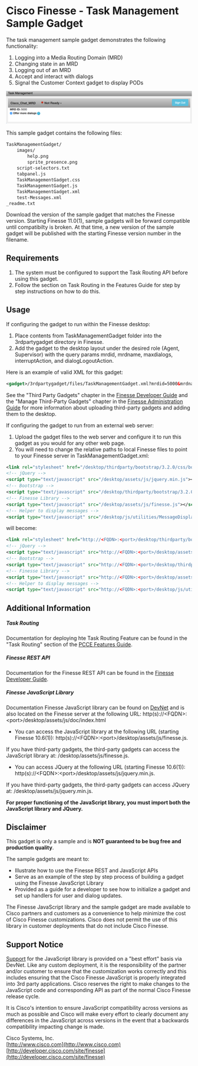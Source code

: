 # Cisco Finesse - Task Management Sample Gadget
The task management sample gadget demonstrates the following functionality:
1. Logging into a Media Routing Domain (MRD)
2. Changing state in an MRD
3. Logging out of an MRD
4. Accept and interact with dialogs
5. Signal the Customer Context gadget to display PODs

![Sample Gadget Screenshot](Screenshot.png)

This sample gadget contains the following files:

	TaskManagementGadget/
    	images/
        	help.png
        	sprite_presence.png
        script-selectors.txt
    	tabpanel.js
		TaskManagementGadget.css
		TaskManagementGadget.js
		TaskManagementGadget.xml
        test-Messages.xml
	_readme.txt

Download the version of the sample gadget that matches the Finesse version. Starting Finesse 11.0(1), sample gadgets will be forward compatible until compatibilty is broken. At that time, a new version of the sample gadget will be published with the starting Finesse version number in the filename.

## Requirements
1. The system must be configured to support the Task Routing API before using this gadget.
2. Follow the section on Task Routing in the Features Guide for step by step instructions on how to do this.

## Usage
If configuring the gadget to run within the Finesse desktop:
1. Place contents from TaskManagementGadget folder into the 3rdpartygadget directory in Finesse.
2. Add the gadget to the desktop layout under the desired role (Agent, Supervisor) with the query params mrdid, mrdname, maxdialogs, interruptAction, and dialogLogoutAction.

 Here is an example of valid XML for this gadget:
```xml
<gadget>/3rdpartygadget/files/TaskManagementGadget.xml?mrdid=5000&mrdname=TestMRD1&maxdialogs=3&interruptAction=ACCEPT&dialogLogoutAction=CLOSE</gadget>
```

 See the "Third Party Gadgets" chapter in the [Finesse Developer Guide](https://developer.cisco.com/site/finesse/docs/#rest-api-dev-guide) and the "Manage Third-Party Gadgets" chapter in the [Finesse Administration Guide](http://www.cisco.com/c/en/us/support/customer-collaboration/finesse/products-user-guide-list.html) for more information about uploading third-party gadgets and adding them to the desktop.

If configuring the gadget to run from an external web server:
1. Upload the gadget files to the web server and configure it to run this gadget as you would for any other web page.
2. You will need to change the relative paths to local Finesse files to point to your Finesse server in TaskManagementGadget.xml:
```xml
<link rel="stylesheet" href="/desktop/thirdparty/bootstrap/3.2.0/css/bootstrap.css" type="text/css"></link>
<!-- jQuery -->
<script type="text/javascript" src="/desktop/assets/js/jquery.min.js"></script>
<!-- Bootstrap -->
<script type="text/javascript" src="/desktop/thirdparty/bootstrap/3.2.0/js/bootstrap.min.js"></script>
<!-- Finesse Library -->
<script type="text/javascript" src="/desktop/assets/js/finesse.js"></script>
<!-- Helper to display messages -->
<script type="text/javascript" src="/desktop/js/utilities/MessageDisplay.js"></script>
```
 will become:
```xml
<link rel="stylesheet" href="http://<FQDN>:<port>/desktop/thirdparty/bootstrap/3.2.0/css/bootstrap.css" type="text/css"></link>
<!-- jQuery -->
<script type="text/javascript" src="http://<FQDN>:<port>/desktop/assets/js/jquery.min.js"></script>
<!-- Bootstrap -->
<script type="text/javascript" src="http://<FQDN>:<port>/desktop/thirdparty/bootstrap/3.2.0/js/bootstrap.min.js"></script>
<!-- Finesse Library -->
<script type="text/javascript" src="http://<FQDN>:<port>/desktop/assets/js/finesse.js"></script>
<!-- Helper to display messages -->
<script type="text/javascript" src="http://<FQDN>:<port>/desktop/js/utilities/MessageDisplay.js"></script>
```

## Additional Information
##### Task Routing
Documentation for deploying hte Task Routing Feature can be found in the "Task Routing" section of the [PCCE Features Guide](http://www.cisco.com/c/en/us/support/customer-collaboration/packaged-contact-center-enterprise/products-maintenance-guides-list.html).

##### Finesse REST API
Documentation for the Finesse REST API can be found in the [Finesse Developer Guide](https://developer.cisco.com/site/finesse/docs/#rest-api-dev-guide).

##### Finesse JavaScript Library
Documentation Finesse JavaScript library can be found on [DevNet](https://developer.cisco.com/site/finesse/docs/#javascript-library) and is also located on the Finesse server at the following URL: http(s)://&lt;FQDN&gt;:&lt;port&gt;/desktop/assets/js/doc/index.html

- You can access the JavaScript library at the following URL (starting Finesse 10.6(1)): http(s)://&lt;FQDN&gt;:&lt;port&gt;/desktop/assets/js/finesse.js.

 If you have third-party gadgets, the third-party gadgets can access the JavaScript library at: /desktop/assets/js/finesse.js.

- You can access JQuery at the following URL (starting Finesse 10.6(1)): http(s)://&lt;FQDN&gt;:&lt;port&gt;/desktop/assets/js/jquery.min.js.

 If you have third-party gadgets, the third-party gadgets can access JQuery at: /desktop/assets/js/jquery.min.js.

**For proper functioning of the JavaScript library, you must import both the JavaScript library and JQuery.**

## Disclaimer
This gadget is only a sample and is **NOT guaranteed to be bug free and production quality**.

The sample gadgets are meant to:
- Illustrate how to use the Finesse REST and JavaScript APIs
- Serve as an example of the step by step process of building a gadget using the Finesse JavaScript Library
- Provided as a guide for a developer to see how to initialize a gadget and set up handlers for user and dialog updates.

The Finesse JavaScript library and the sample gadget are made available to Cisco partners and customers as a convenience to help minimize the cost of Cisco Finesse customizations. Cisco does not permit the use of this library in customer deployments that do not include Cisco Finesse.

## Support Notice
[Support](http://developer.cisco.com/site/devnet/support) for the JavaScript library is provided on a "best effort" basis via DevNet. Like any custom deployment, it is the responsibility of the partner and/or customer to ensure that the customization works correctly and this includes ensuring that the Cisco Finesse JavaScript is properly integrated into 3rd party applications. Cisco reserves the right to make changes to the JavaScript code and corresponding API as part of the normal Cisco Finesse release cycle.

It is Cisco's intention to ensure JavaScript compatibility across versions as much as possible and Cisco will make every effort to clearly document any differences in the JavaScript across versions in the event that a backwards compatibility impacting change is made.

Cisco Systems, Inc.<br>
[http://www.cisco.com](http://www.cisco.com)<br>
[http://developer.cisco.com/site/finesse](http://developer.cisco.com/site/finesse)